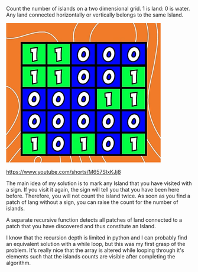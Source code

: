 Count the number of islands on a two dimensional grid. 1 is land: 0 is water.
Any land connected horizontally or vertically belongs to the same Island.

![alt text](image.png)

https://www.youtube.com/shorts/M657SIxKJj8

The main idea of my solution is to mark any Island that you have visited with a sign. If you visit it again, the sign will tell you that you have been here before. Therefore, you will not count the island twice. As soon as you find a patch of lang without a sign, you can raise the count for the number of islands.

A separate recursive function detects all patches of land connected to a patch that you have discovered and thus constitute an Island. 

I know that the recursion depth is limited in python and I can probably find an equivalent solution with a while loop, but this was my first grasp of the problem. It's really nice that the array is altered while looping through it's elements such that the islands counts are visible after completing the algorithm.